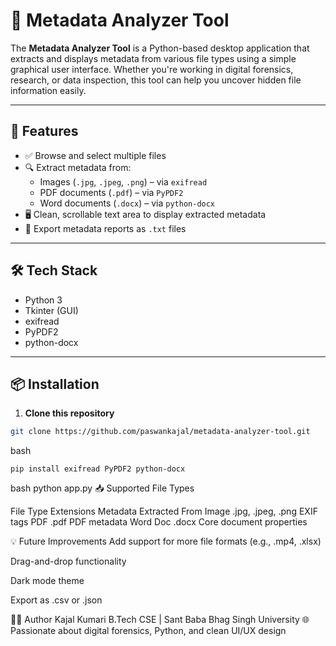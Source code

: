 # 📸 Metadata Analyzer Tool

The **Metadata Analyzer Tool** is a Python-based desktop application that extracts and displays metadata from various file types using a simple graphical user interface. Whether you're working in digital forensics, research, or data inspection, this tool can help you uncover hidden file information easily.

---

## 🚀 Features

- ✅ Browse and select multiple files
- 🔍 Extract metadata from:
  - Images (`.jpg`, `.jpeg`, `.png`) – via `exifread`
  - PDF documents (`.pdf`) – via `PyPDF2`
  - Word documents (`.docx`) – via `python-docx`
- 🖥️ Clean, scrollable text area to display extracted metadata
- 💾 Export metadata reports as `.txt` files

---

## 🛠️ Tech Stack

- Python 3
- Tkinter (GUI)
- exifread
- PyPDF2
- python-docx

---

## 📦 Installation

1. **Clone this repository**

```bash
git clone https://github.com/paswankajal/metadata-analyzer-tool.git

```

bash
````
pip install exifread PyPDF2 python-docx
````

bash
python app.py
📥 Supported File Types

File Type	Extensions	Metadata Extracted From
Image	.jpg, .jpeg, .png	EXIF tags
PDF	.pdf	PDF metadata
Word Doc	.docx	Core document properties

💡 Future Improvements
Add support for more file formats (e.g., .mp4, .xlsx)

Drag-and-drop functionality

Dark mode theme

Export as .csv or .json

👩‍💻 Author
Kajal Kumari
B.Tech CSE | Sant Baba Bhag Singh University
🌐 Passionate about digital forensics, Python, and clean UI/UX design














